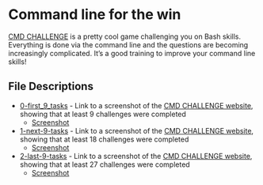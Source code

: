 # Command line for the win
[CMD CHALLENGE](https://cmdchallenge.com/) is a pretty cool game challenging you on Bash skills. Everything is done via the command line and the questions are becoming increasingly complicated. It’s a good training to improve your command line skills!

## File Descriptions
* [0-first_9_tasks](0-first_9_tasks) - Link to a screenshot of the [CMD CHALLENGE website](https://cmdchallenge.com/), showing that at least 9 challenges were completed
  * [Screenshot](https://i.imgur.com/e8ARJdb.png)
* [1-next-9-tasks](1-next-9-tasks) - Link to a screenshot of the [CMD CHALLENGE website](https://cmdchallenge.com/), showing that at least 18 challenges were completed
  * [Screenshot](https://i.imgur.com/e8ARJdb.png)
* [2-last-9-tasks](2-last-9-tasks) - Link to a screenshot of the [CMD CHALLENGE website](https://cmdchallenge.com/), showing that at least 27 challenges were completed
  * [Screenshot](https://i.imgur.com/e8ARJdb.png)
